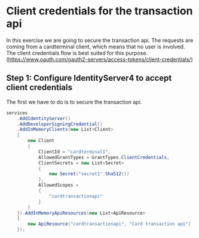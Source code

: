 # Client credentials for the transaction api

In this exercise we are going to secure the transaction api. The requests are coming from a cardterminal client, which means that no user is involved. The client credentials flow is best suited for this purpose. (https://www.oauth.com/oauth2-servers/access-tokens/client-credentials/)


## Step 1: Configure IdentityServer4 to accept client credentials

The first we have to do is to secure the transaction api. 

```C#
services
    .AddIdentityServer()
    .AddDeveloperSigningCredential()
    .AddInMemoryClients(new List<Client>
    {
        new Client
        {
            ClientId = "cardterminal1",
            AllowedGrantTypes = GrantTypes.ClientCredentials,
            ClientSecrets = new List<Secret>
            {
                new Secret("secret1".Sha512())
            },
            AllowedScopes =
            {
                "cardtransactionapi"
            }
        }
    }).AddInMemoryApiResources(new List<ApiResource>
    {
        new ApiResource("cardtransactionapi", "Card transaction api")
    });
```

### 


